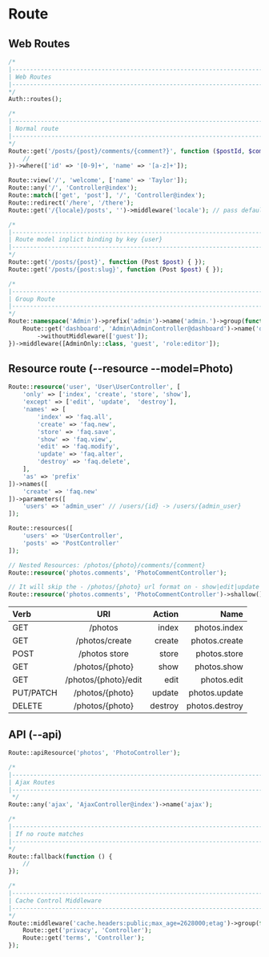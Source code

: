 # Route

## Web Routes
```php
/*
|--------------------------------------------------------------------------
| Web Routes
|--------------------------------------------------------------------------
*/
Auth::routes();

/*
|--------------------------------------------------------------------------
| Normal route
|--------------------------------------------------------------------------
*/
Route::get('/posts/{post}/comments/{comment?}', function ($postId, $commentId = '1') {
	//
})->where(['id' => '[0-9]+', 'name' => '[a-z]+']);

Route::view('/', 'welcome', ['name' => 'Taylor']);
Route::any('/', 'Controller@index');
Route::match(['get', 'post'], '/', 'Controller@index');
Route::redirect('/here', '/there');
Route::get('/{locale}/posts', '')->middleware('locale'); // pass default value

/*
|--------------------------------------------------------------------------
| Route model inplict binding by key {user}
|--------------------------------------------------------------------------
*/
Route::get('/posts/{post}', function (Post $post) { });
Route::get('/posts/{post:slug}', function (Post $post) { });

/*
|--------------------------------------------------------------------------
| Group Route
|--------------------------------------------------------------------------
*/
Route::namespace('Admin')->prefix('admin')->name('admin.')->group(function () {
	Route::get('dashboard', 'Admin\AdminController@dashboard')->name('dashboard')
		->withoutMiddleware(['guest']);
})->middleware([AdminOnly::class, 'guest', 'role:editor']);
```

## Resource route (--resource --model=Photo)
```php
Route::resource('user', 'User\UserController', [
	'only' => ['index', 'create', 'store', 'show'],
	'except' => ['edit', 'update',  'destroy'],
	'names' => [
    	'index' => 'faq.all',
    	'create' => 'faq.new',
    	'store' => 'faq.save',
    	'show' => 'faq.view',
    	'edit' => 'faq.modify',
    	'update' => 'faq.alter',
    	'destroy' => 'faq.delete',
	],
	'as' => 'prefix'
])->names([
    'create' => 'faq.new'
])->parameters([
    'users' => 'admin_user' // /users/{id} -> /users/{admin_user}
]);

Route::resources([
    'users' => 'UserController',
    'posts' => 'PostController'
]);

// Nested Resources: /photos/{photo}/comments/{comment}
Route::resource('photos.comments', 'PhotoCommentController');

// It will skip the - /photos/{photo} url format on - show|edit|update|destroy
Route::resource('photos.comments', 'PhotoCommentController')->shallow();
```

| Verb	      | URI			   		 | Action	     | Name		      |
| :---        |    	    :----:       |          ---: |           ---: |
| GET	      | /photos        		 | index		 | photos.index   |
| GET		  | /photos/create 		 | create        | photos.create  |
| POST		  | /photos	store  		 | store         | photos.store   |
| GET		  | /photos/{photo} 	 | show          | photos.show    |
| GET		  | /photos/{photo}/edit | edit	         | photos.edit    |
| PUT/PATCH	  | /photos/{photo} 	 | update        | photos.update  |
| DELETE	  | /photos/{photo} 	 | destroy       | photos.destroy |

## API (--api)
```php
Route::apiResource('photos', 'PhotoController');
```

```php
/*
|--------------------------------------------------------------------------
| Ajax Routes
|--------------------------------------------------------------------------
 */
Route::any('ajax', 'AjaxController@index')->name('ajax');

/*
|--------------------------------------------------------------------------
| If no route matches
|--------------------------------------------------------------------------
*/
Route::fallback(function () {
    //
});

/*
|--------------------------------------------------------------------------
| Cache Control Middleware
|--------------------------------------------------------------------------
*/
Route::middleware('cache.headers:public;max_age=2628000;etag')->group(function () {
    Route::get('privacy', 'Controller');
    Route::get('terms', 'Controller');
});
```
